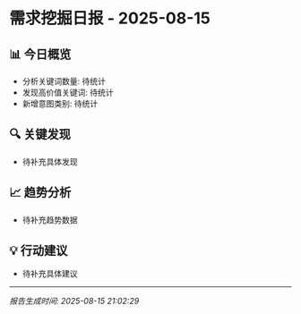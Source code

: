 # 需求挖掘日报 - 2025-08-15

## 📊 今日概览
- 分析关键词数量: 待统计
- 发现高价值关键词: 待统计
- 新增意图类别: 待统计

## 🔍 关键发现
- 待补充具体发现

## 📈 趋势分析
- 待补充趋势数据

## 💡 行动建议
- 待补充具体建议

---
*报告生成时间: 2025-08-15 21:02:29*
